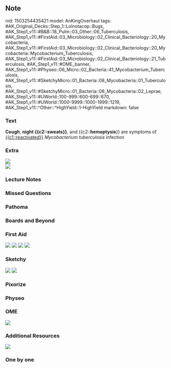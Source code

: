 ## Note
nid: 1503254435421
model: AnKingOverhaul
tags: #AK_Original_Decks::Step_1::Lolnotacop::Bugs, #AK_Step1_v11::#B&B::18_Pulm::03_Other::06_Tuberculosis, #AK_Step1_v11::#FirstAid::03_Microbiology::02_Clinical_Bacteriology::20_Mycobacteria, #AK_Step1_v11::#FirstAid::03_Microbiology::02_Clinical_Bacteriology::20_Mycobacteria::Mycobacterium_Tuberculosis, #AK_Step1_v11::#FirstAid::03_Microbiology::02_Clinical_Bacteriology::21_Tuberculosis, #AK_Step1_v11::#OME_banner, #AK_Step1_v11::#Physeo::06_Micro::02_Bacteria::41_Mycobacterium_Tuberculosis, #AK_Step1_v11::#SketchyMicro::01_Bacteria::08_Mycobacteria::01_Tuberculosis, #AK_Step1_v11::#SketchyMicro::01_Bacteria::08_Mycobacteria::02_Leprae, #AK_Step1_v11::#UWorld::100-999::600-699::670, #AK_Step1_v11::#UWorld::1000-9999::1000-1999::1219, #AK_Step1_v11::^Other::^HighYield::1-HighYield
markdown: false

### Text
<b>Cough</b>, <b>night {{c2::sweats}}</b>, and
{{c2::<b>hemoptysis</b>}} are symptoms of
<u>{{c1::reactivated}}</u> <i>Mycobacterium tuberculosis</i>
infection

### Extra
<img src="paste-47364899340639.jpg">
<div><img src="paste-46544560587300.jpg"></div>

### Lecture Notes


### Missed Questions


### Pathoma


### Boards and Beyond


### First Aid
<img src="tmpo9zwljrf.png"> <img src="tmpwh19arzm.png"> <img src=
"tmpofqsgzq3.png"> <img src="tmpiomqtljf.png">

### Sketchy
<img src="paste-160099200925699.jpg"> <img src=
"paste-8b4ff0171c372f99690592ea14e09e31e3c5f348.png">

### Pixorize


### Physeo


### OME
<div class="ome-widget">
  <a href="https://onlinemeded.org?ref=anki"><img src=
  "_OME_AnkiFlashcards_General_4.png"></a>
</div>

### Additional Resources
<img src="paste-d2935a9735187a32ceb00de8c7841ca386a3d800.png">

### One by one

